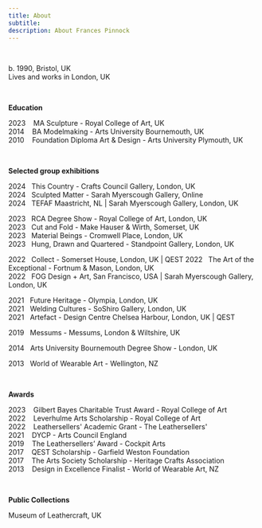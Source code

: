 ```yaml
---
title: About
subtitle: 
description: About Frances Pinnock
---
```


<br /> 

b. 1990, Bristol, UK  
Lives and works in London, UK

<br />  

**Education**  

2023&nbsp;&nbsp;&nbsp; MA Sculpture - Royal College of Art, UK  
2014&nbsp;&nbsp;&nbsp; BA Modelmaking - Arts University Bournemouth, UK  
2010&nbsp;&nbsp;&nbsp; Foundation Diploma Art & Design - Arts University Plymouth, UK  

<br /> 


**Selected group exhibitions**  

2024&nbsp;&nbsp;&nbsp;This Country - Crafts Council Gallery, London, UK  
2024&nbsp;&nbsp;&nbsp;Sculpted Matter - Sarah Myerscough Gallery, Online  
2024&nbsp;&nbsp;&nbsp;TEFAF Maastricht, NL | Sarah Myerscough Gallery, London, UK

2023&nbsp;&nbsp;&nbsp;RCA Degree Show - Royal College of Art, London, UK  
2023&nbsp;&nbsp;&nbsp;Cut and Fold - Make Hauser & Wirth, Somerset, UK  
2023&nbsp;&nbsp;&nbsp;Material Beings - Cromwell Place, London, UK  
2023&nbsp;&nbsp;&nbsp;Hung, Drawn and Quartered - Standpoint Gallery, London, UK  
   
2022&nbsp;&nbsp;&nbsp;Collect - Somerset House, London, UK | QEST 
2022&nbsp;&nbsp;&nbsp;The Art of the Exceptional - Fortnum & Mason, London, UK  
2022&nbsp;&nbsp;&nbsp;FOG Design + Art, San Francisco, USA | Sarah Myerscough Gallery, London, UK  

2021&nbsp;&nbsp;&nbsp;Future Heritage - Olympia, London, UK  
2021&nbsp;&nbsp;&nbsp;Welding Cultures - SoShiro Gallery, London, UK  
2021&nbsp;&nbsp;&nbsp;Artefact - Design Centre Chelsea Harbour, London, UK | QEST 

2019&nbsp;&nbsp;&nbsp;Messums - Messums, London & Wiltshire, UK  

2014&nbsp;&nbsp;&nbsp;Arts University Bournemouth Degree Show - London, UK  

2013&nbsp;&nbsp;&nbsp;World of Wearable Art - Wellington, NZ  

<br />  

  
**Awards** 

2023&nbsp;&nbsp;&nbsp; Gilbert Bayes Charitable Trust Award - Royal College of Art  
2022&nbsp;&nbsp;&nbsp; Leverhulme Arts Scholarship - Royal College of Art   
2022&nbsp;&nbsp;&nbsp; Leathersellers' Academic Grant - The Leathersellers'    
2021&nbsp;&nbsp;&nbsp; DYCP - Arts Council England  
2019&nbsp;&nbsp;&nbsp; The Leathersellers’ Award - Cockpit Arts  
2017&nbsp;&nbsp;&nbsp; QEST Scholarship - Garfield Weston Foundation  
2017&nbsp;&nbsp;&nbsp; The Arts Society Scholarship - Heritage Crafts Association  
2013&nbsp;&nbsp;&nbsp; Design in Excellence Finalist - World of Wearable Art, NZ  

<br /> 


**Public Collections** 

Museum of Leathercraft, UK  

<br />  




 











